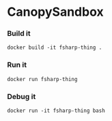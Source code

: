 # CanopySandbox

### Build it
```docker build -it fsharp-thing .```

### Run it
```docker run fsharp-thing```

### Debug it
```docker run -it fsharp-thing bash```
